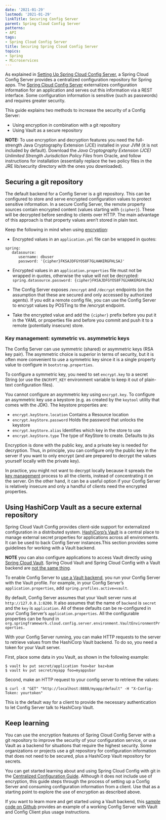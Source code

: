 ```yaml
---
date: '2021-01-29'
lastmod: '2021-01-29'
linkTitle: Securing Config Server
parent: Spring Cloud Config Server
patterns:
- API
tags:
- Spring Cloud Config Server
title: Securing Spring Cloud Config Server
topics:
- Spring
- Microservices
---
```


As explained in [Setting Up Spring Cloud Config Server](/guides/spring/spring-cloud-config-set-up/), a Spring Cloud Config Server provides a centralized configuration repository for Spring apps. The [Spring Cloud Config Server](https://cloud.spring.io/spring-cloud-config/reference/html/) externalizes configuration information for an application and serves out this information via a REST interface. Some configuration information is sensitive (such as passwords) and requires greater security. 

This guide explains two methods to increase the security of a Config Server:

* Using encryption in combination with a git repository
* Using Vault as a secure repository

**NOTE:** To use encryption and decryption features you need the full-strength Java Cryptography Extension (JCE) installed in your JVM (it is not included by default). Download the *Java Cryptography Extension (JCE) Unlimited Strength Jurisdiction Policy Files* from Oracle, and follow instructions for installation (essentially replace the two policy files in the JRE lib/security directory with the ones you downloaded).
## Securing a git repository
The default backend for a Config Server is a git repository. This can be configured to store and serve encrypted configuration values to protect sensitive information. In a secure Config Server, the remote property sources contain encrypted content (values starting with `{cipher}`). These will be decrypted before sending to clients over HTTP. The main advantage of this approach is that property values aren’t stored in plain text. 

Keep the following in mind when using [encryption](https://cloud.spring.io/spring-cloud-config/multi/multi__spring_cloud_config_server.html#_encryption_and_decryption):

* Encrypted values in an `application.yml` file can be wrapped in quotes:
```
spring:
   datasource:
      username: dbuser
      password: '{cipher}FKSAJDFGYOS8F7GLHAKERGFHLSAJ'
```

* Encrypted values in an `application.properties` file must not be wrapped in quotes, otherwise the value will not be decrypted: `spring.datasource.password: {cipher}FKSAJDFGYOS8F7GLHAKERGFHLSAJ`

* The Config Server exposes `/encrypt` and `/decrypt` endpoints (on the assumption that these are secured and only accessed by authorized agents). If you edit a remote config file, you can use the Config Server to encrypt values by POSTing to the /encrypt endpoint.

* Take the encrypted value and add the `{cipher}` prefix before you put it in the YAML or properties file and before you commit and push it to a remote (potentially insecure) store.

### Key management: symmetric vs. asymmetric keys
The Config Server can use symmetric (shared) or asymmetric keys (RSA key pair). The asymmetric choice is superior in terms of security, but it is often more convenient to use a symmetric key since it is a single property value to configure in `bootstrap.properties`.

To configure a symmetric key, you need to set `encrypt.key` to a secret String (or use the `ENCRYPT_KEY` environment variable to keep it out of plain-text configuration files).  

You cannot configure an asymmetric key using `encrypt.key`. To configure an asymmetric key use a keystore (e.g. as created by the `keytool` utility that comes with the JDK). The keystore properties are: 

* `encrypt.keyStore.location` Contains a Resource location
* `encrypt.keyStore.password` Holds the password that unlocks the keystore
* `encrypt.keyStore.alias` Identifies which key in the store to use
* `encrypt.keyStore.type` The type of KeyStore to create. Defaults to jks

Encryption is done with the public key, and a private key is needed for decryption. Thus, in principle, you can configure only the public key in the server if you want to only encrypt (and are prepared to decrypt the values yourself locally with the private key). 

In practice, you might not want to decrypt locally because it spreads the [key management](https://cloud.spring.io/spring-cloud-config/multi/multi__spring_cloud_config_server.html#_key_management) process to all the clients, instead of concentrating it on the server. On the other hand, it can be a useful option if your Config Server is relatively insecure and only a handful of clients need the encrypted properties.

## Using HashiCorp Vault as a secure external repository
Spring Cloud Vault Config provides client-side support for externalized configuration in a distributed system. [HashiCorp’s Vault](https://learn.hashicorp.com/collections/vault/getting-started) is a central place to manage external secret properties for applications across all environments. It can be used to back Config Server instances.This section provides some guidelines for working with a Vault backend. 

**NOTE** you can also configure applications to access Vault directly using [Spring Cloud Vault](https://cloud.spring.io/spring-cloud-vault/reference/html/). Spring Cloud Vault and Spring Cloud Config with a Vault backend are [not the same thing](https://stackoverflow.com/questions/45502722/difference-between-spring-cloud-vault-and-spring-cloud-config-with-vault-backend).

To enable Config Server to [use a Vault backend](https://cloud.spring.io/spring-cloud-config/reference/html/#vault-backend), you run your Config Server with the Vault profile. For example, in your Config Server’s `application.properties`, add `spring.profiles.active=vault`.

By default, Config Server assumes that your Vault server runs at `http://127.0.0.1:8200`. It also assumes that the name of `backend` is `secret` and the `key` is `application`. All of these defaults can be re-configured in your Config Server’s `application.properties`. All the configurable properties can be found in `org.springframework.cloud.config.server.environment.VaultEnvironmentProperties.`

With your Config Server running, you can make HTTP requests to the server to retrieve values from the HashiCorp Vault backend. To do so, you need a token for your Vault server.

First, place some data in you Vault, as shown in the following example:

```
$ vault kv put secret/application foo=bar baz=bam
$ vault kv put secret/myapp foo=myappsbar
```
Second, make an HTTP request to your config server to retrieve the values:

```
$ curl -X "GET" "http://localhost:8888/myapp/default" -H "X-Config-Token: yourtoken"
```
This is the default way for a client to provide the necessary authentication to let Config Server talk to HashiCorp Vault.

## Keep learning 
You can use the encryption features of Spring Cloud Config Server with a git repository to improve the security of your configuration service, or use Vault as a backend for situations that require the highest security. Some organizations or projects use a git repository for configuration information that does not need to be secured, plus a HashiCorp Vault repository for secrets.

You can get started learning about and using Spring Cloud Config with git in the [Centralized Configuration Guide](https://spring.io/guides/gs/centralized-configuration/). Although it does not include use of encryption, this guide steps through the process of setting up a Config Server and consuming configuration information from a client. Use that as a starting point to explore the use of encryption as described above. 

If you want to learn more and get started using a Vault backend, this [sample code on Github](https://github.com/spring-cloud-samples/spring-cloud-config-vault) provides an example of a working Config Server with Vault and Config Client plus usage instructions.
